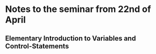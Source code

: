# Notes to the seminar from 22nd of April

## Elementary Introduction to Variables and Control-Statements  